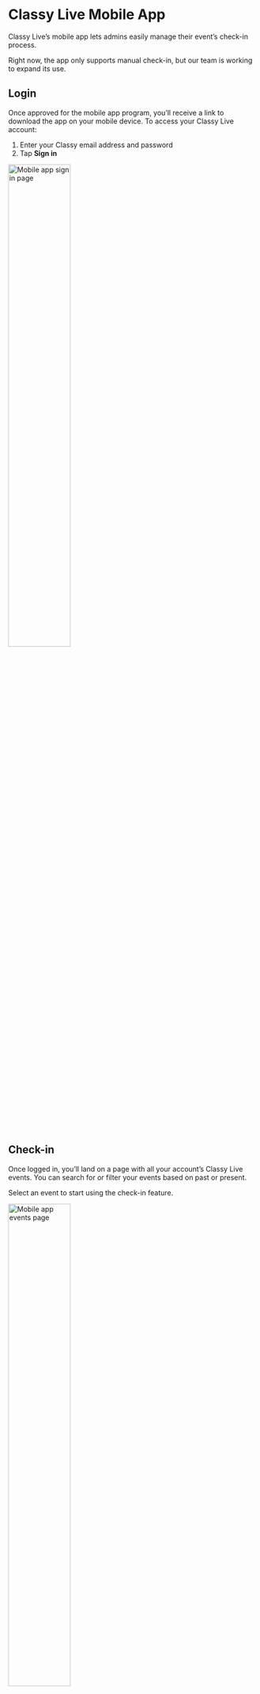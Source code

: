 <style type="text/css" rel="stylesheet">
img { width: 50%; margin:auto!important; }
</style>

# Classy Live Mobile App

Classy Live’s mobile app lets admins easily manage their event’s check-in process.

Right now, the app only supports manual check-in, but our team is working to expand its use.

## Login

Once approved for the mobile app program, you’ll receive a link to download the app on your mobile device. To access your Classy Live account:

1. Enter your Classy email address and password
2. Tap **Sign in**

![Mobile app sign in page](https://learn.classy.org/rs/673-DCU-558/images/cl-mobile-login.PNG)

## Check-in

Once logged in, you’ll land on a page with all your account’s Classy Live events. You can search for or filter your events based on past or present.

Select an event to start using the check-in feature.

![Mobile app events page](https://learn.classy.org/rs/673-DCU-558/images/cl-mobile-events.PNG)

After selecting an event, you’ll land on a page listing your event’s attendees. You can search for a specific attendee or filter your attendees based on check-in status and ticket type.

To check in an attendee, select **Check in** next to their name. Then, you’ll see a success notification with information about the attendee, such as their seating assignment, bidder number, and ticket type.

![Mobile app attendees page](https://learn.classy.org/rs/673-DCU-558/images/cl-mobile-attendees.PNG)

!!! note

    You’ll need to use the Classy Live website to edit attendee information.
